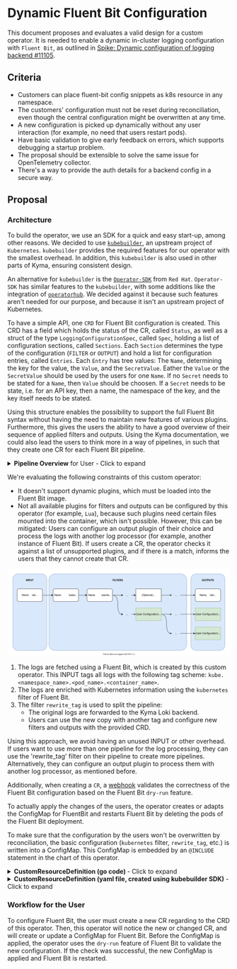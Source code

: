 # Dynamic Fluent Bit Configuration

This document proposes and evaluates a valid design for a custom operator. It is needed to enable a dynamic in-cluster logging configuration with `Fluent Bit`, as outlined in [Spike: Dynamic configuration of logging backend #11105](https://github.com/kyma-project/kyma/issues/11105).

## Criteria
- Customers can place fluent-bit config snippets as k8s resource in any namespace.
- The customers' configuration must not be reset during reconciliation, even though the central configuration might be overwritten at any time.
- A new configuration is picked up dynamically without any user interaction (for example, no need that users restart pods).
- Have basic validation to give early feedback on errors, which supports debugging a startup problem.
- The proposal should be extensible to solve the same issue for OpenTelemetry collector.
- There's a way to provide the auth details for a backend config in a secure way.

## Proposal

### Architecture

To build the operator, we use an SDK for a quick and easy start-up, among other reasons. We decided to use [`kubebuilder`](https://github.com/kubernetes-sigs/kubebuilder), an upstream project of `Kubernetes`. `kubebuilder` provides the required features for our operator with the smallest overhead. In addition, this `kubebuilder` is also used in other parts of Kyma, ensuring consistent design.

An alternative for `kubebuilder` is the [`Operator-SDK`](https://github.com/operator-framework/operator-sdk) from `Red Hat`. `Operator-SDK` has similar features to the `kubebuilder`, with some additions like the integration of [`operatorhub`](https://operatorhub.io/). We decided against it because such features aren't needed for our purpose, and because it isn't an upstream project of Kubernetes.

To have a simple API, one `CRD` for Fluent Bit configuration is created. This CRD has a field which holds the status of the CR, called `Status`, as well as a struct of the type `LoggingConfigurationSpec`, called `Spec`, holding a list of configuration sections, called `Sections`. Each `Section` determines the type of the configuration (`FILTER` or `OUTPUT`) and hold a list for configuration entries, called `Entries`. Each `Entry` has tree values: The `Name`, determining the key for the value, the `Value`, and the `SecretValue`. Eather the `Value` or the `SecretValue` should be used by the users for one `Name`. If no `Secret` needs to be stated for a `Name`, then `Value` should be choosen. If a `Secret` needs to be state, i.e. for an API key, then a name, the namespace of the key, and the key itself needs to be stated.

Using this structure enables the possibility to support the full Fluent Bit syntax without having the need to maintain new features of various plugins. Furthermore, this gives the users the ability to have a good overview of their sequence of applied filters and outputs. Using the Kyma documentation, we could also lead the users to think more in a way of pipelines, in such that they create one CR for each Fluent Bit pipeline.

<details>
<summary><b>Pipeline Overview</b> for User - Click to expand</summary>

![Thank you](images/fluentbit_CR_overview.svg)
</details> 

We're evaluating the following constraints of this custom operator: 
- It doesn't support dynamic plugins, which must be loaded into the Fluent Bit image. 
- Not all available plugins for filters and outputs can be configured by this operator (for example, `Lua`), because such plugins need certain files mounted into the container, which isn't possible. However, this can be mitigated: Users can configure an output plugin of their choice and process the logs with another log processor (for example, another instance of Fluent Bit). If users create a CR, the operator checks it against a list of unsupported plugins, and if there is a match, informs the users that they cannot create that CR.

![Fluent Bit Pipeline Architecture](images/fluentbit_dynamic_config.svg)

1. The logs are fetched using a Fluent Bit, which is created by this custom operator. This INPUT tags all logs with the following tag scheme: `kube.<namespace_name>.<pod_name>.<container_name>`. 
2. The logs are enriched with Kubernetes information using the `kubernetes` filter of Fluent Bit. 
3. The filter `rewrite_tag` is used to split the pipeline:
   - The original logs are forwarded to the Kyma Loki backend.
   - Users can use the new copy with another tag and configure new filters and outputs with the provided CRD.

Using this approach, we avoid having an unused INPUT or other overhead.
If users want to use more than one pipeline for the log processing, they can use the 'rewrite_tag' filter on their pipeline to create more pipelines. Alternatively, they can configure an output plugin to process them with another log processor, as mentioned before.

Additionally, when creating a `CR`, a [webhook](https://book.kubebuilder.io/cronjob-tutorial/webhook-implementation.html) validates the correctness of the Fluent Bit configuration based on the Fluent Bit `dry-run` feature.

To actually apply the changes of the users, the operator creates or adapts the ConfigMap for FluentBit and restarts Fluent Bit by deleting the pods of the Fluent Bit deployment.

To make sure that the configuration by the users won't be overwritten by reconciliation, the basic configuration (`kubernetes` filter, `rewrite_tag`, etc.) is written into a ConfigMap. This ConfigMap is embedded by an `@INCLUDE` statement in the chart of this operator.

<details>
  <summary><b>CustomResourceDefinition (go code) </b>- Click to expand</summary>

```go
package v1alpha1

import (
	metav1 "k8s.io/apimachinery/pkg/apis/meta/v1"
)

// EDIT THIS FILE!  THIS IS SCAFFOLDING FOR YOU TO OWN!
// NOTE: json tags are required.  Any new fields you add must have json tags for the fields to be serialized.

// LoggingConfigurationSpec defines the desired state of LoggingConfiguration
type LoggingConfigurationSpec struct {
	Sections []Section `json:"sections,omitempty"`
}

type Section struct {
	Type    string  `json:"type,omitempty"`
	Entries []Entry `json:"entries,omitempty"`
}

type Entry struct {
	Name        string      `json:"name,omitempty"`
	Value       string      `json:"value,omitempty"`
	SecretValue SecretValue `json:"secretValue,omitempty"`
}

type SecretValue struct {
	Name      string `json:"name,omitempty"`
	Namespace string `json:"namespace,omitempty"`
	Key       string `json:"key,omitempty"`
}

// LoggingConfigurationStatus defines the observed state of LoggingConfiguration
type LoggingConfigurationStatus struct {
	// INSERT ADDITIONAL STATUS FIELD - define observed state of cluster
	// Important: Run "make" to regenerate code after modifying this file
}

//+kubebuilder:object:root=true
//+kubebuilder:subresource:status

// LoggingConfiguration is the Schema for the loggingconfigurations API
type LoggingConfiguration struct {
	metav1.TypeMeta   `json:",inline"`
	metav1.ObjectMeta `json:"metadata,omitempty"`

	Spec   LoggingConfigurationSpec   `json:"spec,omitempty"`
	Status LoggingConfigurationStatus `json:"status,omitempty"`
}

//+kubebuilder:object:root=true

// LoggingConfigurationList contains a list of LoggingConfiguration
type LoggingConfigurationList struct {
	metav1.TypeMeta `json:",inline"`
	metav1.ListMeta `json:"metadata,omitempty"`
	Items           []LoggingConfiguration `json:"items"`
}

func init() {
	SchemeBuilder.Register(&LoggingConfiguration{}, &LoggingConfigurationList{})
}
```
</details>


<details>
  <summary><b>CustomResourceDefinition (yaml file, created using kubebuilder SDK)</b> - Click to expand</summary>

```yaml
---
apiVersion: apiextensions.k8s.io/v1
kind: CustomResourceDefinition
metadata:
  annotations:
    controller-gen.kubebuilder.io/version: v0.4.1
  creationTimestamp: null
  name: loggingconfigurations.telemetry.kyma-project.io
spec:
  group: telemetry.kyma-project.io
  names:
    kind: LoggingConfiguration
    listKind: LoggingConfigurationList
    plural: loggingconfigurations
    singular: loggingconfiguration
  scope: Namespaced
  versions:
  - name: v1alpha1
    schema:
      openAPIV3Schema:
        description: LoggingConfiguration is the Schema for the loggingconfigurations
          API
        properties:
          apiVersion:
            description: 'APIVersion defines the versioned schema of this representation
              of an object. Servers should convert recognized schemas to the latest
              internal value, and may reject unrecognized values. More info: https://git.k8s.io/community/contributors/devel/sig-architecture/api-conventions.md#resources'
            type: string
          kind:
            description: 'Kind is a string value representing the REST resource this
              object represents. Servers may infer this from the endpoint the client
              submits requests to. Cannot be updated. In CamelCase. More info: https://git.k8s.io/community/contributors/devel/sig-architecture/api-conventions.md#types-kinds'
            type: string
          metadata:
            type: object
          spec:
            description: LoggingConfigurationSpec defines the desired state of LoggingConfiguration
            properties:
              sections:
                items:
                  properties:
                    entries:
                      items:
                        properties:
                          name:
                            type: string
                          secretValue:
                            properties:
                              key:
                                type: string
                              name:
                                type: string
                              namespace:
                                type: string
                            type: object
                          value:
                            type: string
                        type: object
                      type: array
                    type:
                      type: string
                  type: object
                type: array
            type: object
          status:
            description: LoggingConfigurationStatus defines the observed state of
              LoggingConfiguration
            type: object
        type: object
    served: true
    storage: true
    subresources:
      status: {}
status:
  acceptedNames:
    kind: ""
    plural: ""
  conditions: []
  storedVersions: []
```
</details>

 

### Workflow for the User

To configure Fluent Bit, the user must create a new CR regarding to the CRD of this operator. Then, this operator will notice the new or changed CR, and will create or update a ConfigMap for Fluent Bit. Before the ConfigMap is applied, the operator uses the `dry-run` feature of Fluent Bit to validate the new configuration. If the check was successful, the new ConfigMap is applied and Fluent Bit is restarted.
